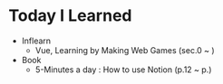 # Today I Learned

- Inflearn
  - Vue, Learning by Making Web Games (sec.0 ~ )
- Book
  - 5-Minutes a day : How to use Notion (p.12 ~ p.)

